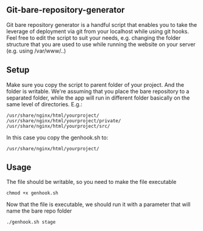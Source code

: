 ## Git-bare-repository-generator
Git bare repository generator is a handful script that enables you to take the leverage of deployment via git from your localhost while using git hooks. Feel free to edit the script to suit your needs, e.g. changing the folder structure that you are used to use while running the website on your server (e.g. using /var/www/..)

## Setup
Make sure you copy the script to parent folder of your project. And the folder is writable. We're assuming that you place the bare repository to a separated folder, while the app will run in different folder basically on the same level of directories. E.g.:
```
/usr/share/nginx/html/yourproject/
/usr/share/nginx/html/yourproject/private/
/usr/share/nginx/html/yourproject/src/
```
In this case you copy the genhook.sh to:
```
/usr/share/nginx/html/yourproject/
```

## Usage
The file should be writable, so you need to make the file executable
```
chmod +x genhook.sh
```
Now that the file is executable, we should run it with a parameter that will name the bare repo folder
```
./genhook.sh stage
```